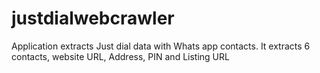 # justdialwebcrawler
Application extracts Just dial data with Whats app contacts. It extracts 6 contacts, website URL, Address, PIN and Listing URL
